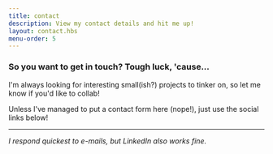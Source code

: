 ```yaml
---
title: contact
description: View my contact details and hit me up!
layout: contact.hbs
menu-order: 5
---
```


### So you want to get in touch? Tough luck, 'cause...

 I'm always looking for interesting small(ish?) projects to tinker on, so let me
know if you'd like to collab!

Unless I've managed to put a contact form here (nope!), just use the social links below!

----
_I respond quickest to e-mails, but LinkedIn also works fine._
